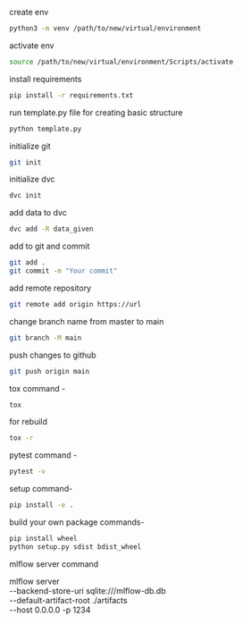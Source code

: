 create env

```bash
python3 -m venv /path/to/new/virtual/environment
```

activate env
```bash
source /path/to/new/virtual/environment/Scripts/activate
```

install requirements
```bash
pip install -r requirements.txt
```

run template.py file for creating basic structure
```bash
python template.py
```

initialize git
```bash
git init
```
initialize dvc
```bash
dvc init
```
 
 add data to dvc
```bash
dvc add -R data_given
```

add to git and commit
```bash
git add .
git commit -m "Your commit"
```

add remote repository
```bash
git remote add origin https://url
```

change branch name from master to main
```bash
git branch -M main
```

push changes to github
```bash
git push origin main
```

tox command -
```bash
tox
```

for rebuild
```bash
tox -r
```

pytest command -
```bash
pytest -v
```

setup command-
```bash
pip install -e .
```

build your own package commands-
```bash
pip install wheel
python setup.py sdist bdist_wheel
```

mlflow server command

mlflow server \
        --backend-store-uri sqlite:///mlflow-db.db \
        --default-artifact-root ./artifacts \
        --host 0.0.0.0 -p 1234